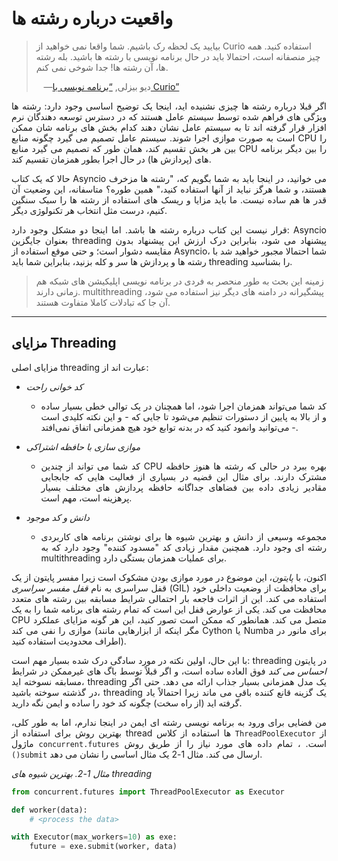 # واقعیت درباره رشته ها
>بیایید یک لحظه رک باشیم. شما واقعا نمی خواهید از Curio استفاده کنید. همه چیز منصفانه است،
>احتمالا باید در حال برنامه نویسی با رشته ها باشید. بله رشته ها، آن رشته ها! جدا شوخی نمی کنم.
>
>&nbsp;&nbsp;&nbsp;—دیو بیزلی, [“برنامه نویسی با Curio”](https://oreil.ly/oXJaC)

<p style='text-align: justify;'>اگر قبلا درباره رشته ها چیزی نشنیده اید، اینجا یک توضیح اساسی وجود دارد: رشته ها ویژگی های فراهم شده توسط سیستم عامل هستند که در دسترس توسعه دهندگان نرم افزار قرار گرفته اند تا به سیستم عامل نشان دهند کدام بخش های برنامه شان ممکن است به صورت موازی اجرا شوند. سیستم عامل تصمیم می گیرد چگونه منابع CPU را بین هر بخش تقسیم کند، همان طور که تصمیم می گیرد منابع CPU را بین دیگر برنامه های (پردازش ها) در حال اجرا بطور همزمان تقسیم کند.</p>

<p style='text-align: justify;'>حالا که یک کتاب Asyncio می خوانید، در اینجا باید به شما بگویم که، "رشته ها مزخرف هستند، و شما هرگز نباید از آنها استفاده کنید،" همین طوره؟ متاسفانه، این وضعیت آن قدر ها هم ساده نیست. ما باید مزایا و ریسک های استفاده از رشته ها را سبک سنگین کنیم، درست مثل انتخاب هر تکنولوژی دیگر.</p>

<p style='text-align: justify'>قرار نیست این کتاب درباره رشته ها باشد. اما اینجا دو مشکل وجود دارد: Asyncio بعنوان جایگزین threading پیشنهاد می شود، بنابراین درک ارزش این پیشنهاد بدون مقایسه دشوار است؛ و حتی موقع استفاده از Asyncio، شما احتمالا مجبور خواهید شد با رشته ها و پردازش ها سر و کله بزنید، بنابراین شما باید threading را بشناسید.</p>

>زمینه این بحث به طور منحصر به فردی در برنامه نویسی اپلیکیشن های شبکه هم زمانی دارند.
>multithreading پیشگیرانه در دامنه های دیگر نیز استفاده می شود، آن جا که تبادلات کاملا متفاوت هستند.
<hr>

## مزایای Threading

مزایای اصلی threading عبارت اند از:
- *کد خوانی راحت*
    - <p style='text-align: justify'>کد شما می‌تواند همزمان اجرا شود، اما همچنان در یک توالی خطی بسیار ساده و از بالا به پایین از دستورات تنظیم می‌شود تا جایی که - و این نکته کلیدی است - می‌توانید وانمود کنید که در بدنه توابع خود هیچ همزمانی اتفاق نمی‌افتد.</p>

- *موازی سازی با حافظه اشتراکی*
  -  <p style='text-align: justify'>کد شما می تواند از چندین CPU بهره ببرد در حالی که رشته ها هنوز حافظه مشترک دارند. برای مثال این قضیه در بسیاری از فعالیت هایی که جابجایی مقادیر زیادی داده بین فضاهای جداگانه حافظه پردازش های مختلف بسیار پرهزینه است، مهم است.</p>

- *دانش و کد موجود*
  - <p style='text-align: justify'>مجموعه وسیعی از دانش و بهترین شیوه ها برای نوشتن برنامه های کاربردی رشته ای وجود دارد. همچنین مقدار زیادی کد "مسدود کننده" وجود دارد که به multithreading برای عملیات همزمان بستگی دارد.</p>

<p style='text-align: justify'>
اکنون، با <i>پایتون</i>، این موضوع در مورد موازی بودن مشکوک است زیرا مفسر پایتون از یک قفل سراسری به نام <i>قفل مفسر سراسری</i> (GIL) برای محافظت از وضعیت داخلی خود استفاده می کند. این از اثرات فاجعه بار احتمالی شرایط مسابقه بین رشته های متعدد محافظت می کند. یکی از عوارض قفل این است که تمام رشته های برنامه شما را به یک CPU متصل می کند. همانطور که ممکن است تصور کنید، این هر گونه مزایای عملکرد موازی را نفی می کند (مگر اینکه از ابزارهایی مانند Cython یا Numba برای مانور در اطراف محدودیت استفاده کنید).
</p>
<p style='text-align: justify'>با این حال، اولین نکته در مورد سادگی درک شده بسیار مهم است: threading در پایتون <i>احساس می کند</i> فوق العاده ساده است، و اگر قبلاً توسط باگ های غیرممکن در شرایط مسابقه نسوخته اید، threading یک مدل همزمانی بسیار جذاب ارائه می دهد. حتی اگر در گذشته سوخته باشید، threading یک گزینه قانع کننده باقی می ماند زیرا احتمالاً یاد گرفته اید (از راه سخت) چگونه کد خود را ساده و ایمن نگه دارید.
</p>
<p style='text-align: justify'>من فضایی برای ورود به برنامه نویسی رشته ای ایمن در اینجا ندارم، اما به طور کلی، بهترین روش برای استفاده از thread ها استفاده از کلاس <code>ThreadPoolExecutor</code> از ماژول <code>concurrent.futures</code> است. ، تمام داده های مورد نیاز را از طریق روش <code>()submit</code> ارسال می کند. مثال 1-2 یک مثال اساسی را نشان می دهد.
</p>

*مثال 1-2. بهترین شیوه های threading*
```python
from concurrent.futures import ThreadPoolExecutor as Executor

def worker(data):
    # <process the data>

with Executor(max_workers=10) as exe:
    future = exe.submit(worker, data)
```
